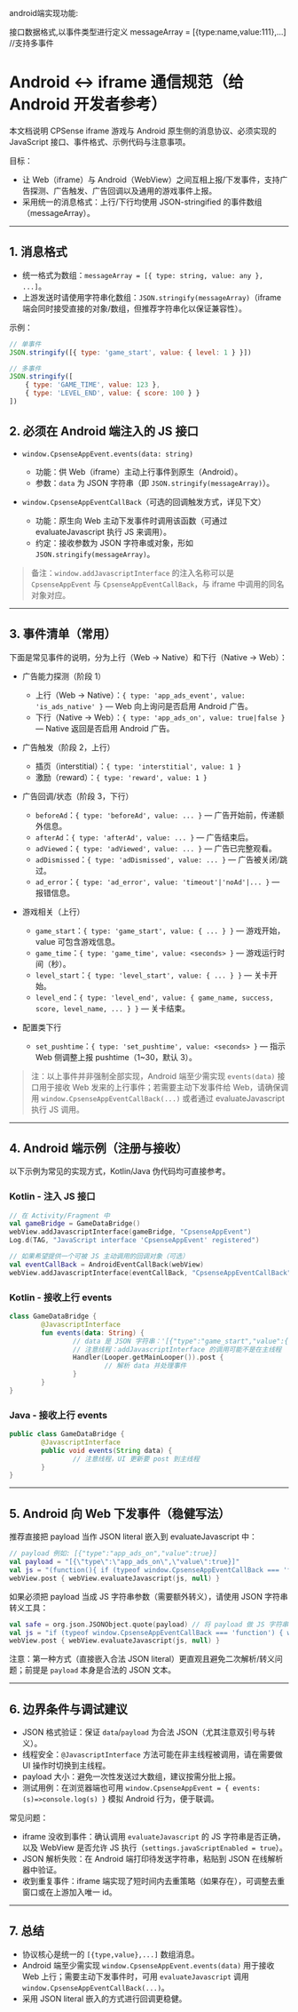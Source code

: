 
android端实现功能:

接口数据格式,以事件类型进行定义 messageArray = [{type:name,value:111},...] //支持多事件

# Android <-> iframe 通信规范（给 Android 开发者参考）

本文档说明 CPSense iframe 游戏与 Android 原生侧的消息协议、必须实现的 JavaScript 接口、事件格式、示例代码与注意事项。

目标：

- 让 Web（iframe）与 Android（WebView）之间互相上报/下发事件，支持广告探测、广告触发、广告回调以及通用的游戏事件上报。
- 采用统一的消息格式：上行/下行均使用 JSON-stringified 的事件数组（messageArray）。

---

## 1. 消息格式

- 统一格式为数组：`messageArray = [{ type: string, value: any }, ...]`。
- 上游发送时请使用字符串化数组：`JSON.stringify(messageArray)`（iframe 端会同时接受直接的对象/数组，但推荐字符串化以保证兼容性）。

示例：

```js
// 单事件
JSON.stringify([{ type: 'game_start', value: { level: 1 } }])

// 多事件
JSON.stringify([
    { type: 'GAME_TIME', value: 123 },
    { type: 'LEVEL_END', value: { score: 100 } }
])
```

## 2. 必须在 Android 端注入的 JS 接口

- `window.CpsenseAppEvent.events(data: string)`
    - 功能：供 Web（iframe）主动上行事件到原生（Android）。
    - 参数：`data` 为 JSON 字符串（即 `JSON.stringify(messageArray)`）。

- `window.CpsenseAppEventCallBack`（可选的回调触发方式，详见下文）
    - 功能：原生向 Web 主动下发事件时调用该函数（可通过 evaluateJavascript 执行 JS 来调用）。
    - 约定：接收参数为 JSON 字符串或对象，形如 `JSON.stringify(messageArray)`。

> 备注：`window.addJavascriptInterface` 的注入名称可以是 `CpsenseAppEvent` 与 `CpsenseAppEventCallBack`，与 iframe 中调用的同名对象对应。

---

## 3. 事件清单（常用）

下面是常见事件的说明，分为上行（Web -> Native）和下行（Native -> Web）：

- 广告能力探测（阶段 1）
    - 上行（Web -> Native）：`{ type: 'app_ads_event', value: 'is_ads_native' }` — Web 向上询问是否启用 Android 广告。
    - 下行（Native -> Web）：`{ type: 'app_ads_on', value: true|false }` — Native 返回是否启用 Android 广告。

- 广告触发（阶段 2，上行）
    - 插页（interstitial）：`{ type: 'interstitial', value: 1 }`
    - 激励（reward）：`{ type: 'reward', value: 1 }`

- 广告回调/状态（阶段 3，下行）
    - `beforeAd`：`{ type: 'beforeAd', value: ... }` — 广告开始前，传递额外信息。
    - `afterAd`：`{ type: 'afterAd', value: ... }` — 广告结束后。
    - `adViewed`：`{ type: 'adViewed', value: ... }` — 广告已完整观看。
    - `adDismissed`：`{ type: 'adDismissed', value: ... }` — 广告被关闭/跳过。
    - `ad_error`：`{ type: 'ad_error', value: 'timeout'|'noAd'|... }` — 报错信息。

- 游戏相关（上行）
    - `game_start`：`{ type: 'game_start', value: { ... } }` — 游戏开始，value 可包含游戏信息。
    - `game_time`：`{ type: 'game_time', value: <seconds> }` — 游戏运行时间（秒）。
    - `level_start`：`{ type: 'level_start', value: { ... } }` — 关卡开始。
    - `level_end`：`{ type: 'level_end', value: { game_name, success, score, level_name, ... } }` — 关卡结束。

- 配置类下行
    - `set_pushtime`：`{ type: 'set_pushtime', value: <seconds> }` — 指示 Web 侧调整上报 pushtime（1~30，默认 3）。

> 注：以上事件并非强制全部实现，Android 端至少需实现 `events(data)` 接口用于接收 Web 发来的上行事件；若需要主动下发事件给 Web，请确保调用 `window.CpsenseAppEventCallBack(...)` 或者通过 evaluateJavascript 执行 JS 调用。

---

## 4. Android 端示例（注册与接收）

以下示例为常见的实现方式，Kotlin/Java 伪代码均可直接参考。

### Kotlin - 注入 JS 接口

```kotlin
// 在 Activity/Fragment 中
val gameBridge = GameDataBridge()
webView.addJavascriptInterface(gameBridge, "CpsenseAppEvent")
Log.d(TAG, "JavaScript interface 'CpsenseAppEvent' registered")

// 如果希望提供一个可被 JS 主动调用的回调对象（可选）
val eventCallBack = AndroidEventCallBack(webView)
webView.addJavascriptInterface(eventCallBack, "CpsenseAppEventCallBack")
```

### Kotlin - 接收上行 events

```kotlin
class GameDataBridge {
        @JavascriptInterface
        fun events(data: String) {
                // data 是 JSON 字符串：'[{"type":"game_start","value":{...}}, ...]'
                // 注意线程：addJavascriptInterface 的调用可能不是在主线程
                Handler(Looper.getMainLooper()).post {
                        // 解析 data 并处理事件
                }
        }
}
```

### Java - 接收上行 events

```java
public class GameDataBridge {
        @JavascriptInterface
        public void events(String data) {
                // 注意线程，UI 更新要 post 到主线程
        }
}
```

---

## 5. Android 向 Web 下发事件（稳健写法）

推荐直接把 payload 当作 JSON literal 嵌入到 evaluateJavascript 中：

```kotlin
// payload 例如: [{"type":"app_ads_on","value":true}]
val payload = "[{\"type\":\"app_ads_on\",\"value\":true}]"
val js = "(function(){ if (typeof window.CpsenseAppEventCallBack === 'function') { try{ window.CpsenseAppEventCallBack($payload); }catch(e){} } })()"
webView.post { webView.evaluateJavascript(js, null) }
```

如果必须把 payload 当成 JS 字符串参数（需要额外转义），请使用 JSON 字符串转义工具：

```kotlin
val safe = org.json.JSONObject.quote(payload) // 将 payload 做 JS 字符串转义
val js = "if (typeof window.CpsenseAppEventCallBack === 'function') { window.CpsenseAppEventCallBack($safe); }"
webView.post { webView.evaluateJavascript(js, null) }
```

注意：第一种方式（直接嵌入合法 JSON literal）更直观且避免二次解析/转义问题；前提是 `payload` 本身是合法的 JSON 文本。

---

## 6. 边界条件与调试建议

- JSON 格式验证：保证 `data`/`payload` 为合法 JSON（尤其注意双引号与转义）。
- 线程安全：`@JavascriptInterface` 方法可能在非主线程被调用，请在需要做 UI 操作时切换到主线程。
- payload 大小：避免一次性发送过大数组，建议按需分批上报。
- 测试用例：在浏览器端也可用 `window.CpsenseAppEvent = { events: (s)=>console.log(s) }` 模拟 Android 行为，便于联调。

常见问题：

- iframe 没收到事件：确认调用 `evaluateJavascript` 的 JS 字符串是否正确，以及 WebView 是否允许 JS 执行（`settings.javaScriptEnabled = true`）。
- JSON 解析失败：在 Android 端打印待发送字符串，粘贴到 JSON 在线解析器中验证。
- 收到重复事件：iframe 端实现了短时间内去重策略（如果存在），可调整去重窗口或在上游加入唯一 id。

---

## 7. 总结

- 协议核心是统一的 `[{type,value},...]` 数组消息。
- Android 端至少需实现 `window.CpsenseAppEvent.events(data)` 用于接收 Web 上行；需要主动下发事件时，可用 `evaluateJavascript` 调用 `window.CpsenseAppEventCallBack(...)`。
- 采用 JSON literal 嵌入的方式进行回调更稳健。


